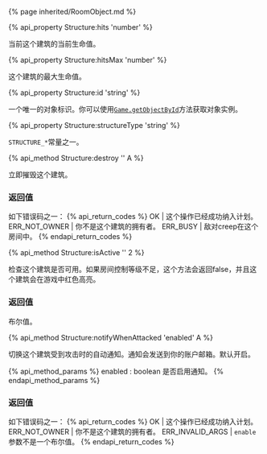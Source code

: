 {% page inherited/RoomObject.md %}

{% api_property Structure:hits 'number' %}



当前这个建筑的当前生命值。



{% api_property Structure:hitsMax 'number' %}



这个建筑的最大生命值。



{% api_property Structure:id 'string' %}



一个唯一的对象标识。你可以使用<a href="#Game.getObjectById"><code>Game.getObjectById</code></a>方法获取对象实例。



{% api_property Structure:structureType 'string' %}



<code>STRUCTURE_*</code>常量之一。



{% api_method Structure:destroy '' A %}



立即摧毁这个建筑。



### 返回值

如下错误码之一：
{% api_return_codes %}
OK | 这个操作已经成功纳入计划。
ERR_NOT_OWNER | 你不是这个建筑的拥有者。
ERR_BUSY | 敌对creep在这个房间中。
{% endapi_return_codes %}



{% api_method Structure:isActive '' 2 %}



检查这个建筑是否可用。如果房间控制等级不足，这个方法会返回false，并且这个建筑会在游戏中红色高亮。



### 返回值

布尔值。

{% api_method Structure:notifyWhenAttacked 'enabled' A %}



切换这个建筑受到攻击时的自动通知。通知会发送到你的账户邮箱。默认开启。

{% api_method_params %}
enabled : boolean
是否启用通知。
{% endapi_method_params %}


### 返回值

如下错误码之一：
{% api_return_codes %}
OK | 这个操作已经成功纳入计划。
ERR_NOT_OWNER | 你不是这个建筑的拥有者。
ERR_INVALID_ARGS | <code>enable</code>参数不是一个布尔值。
{% endapi_return_codes %}


